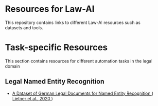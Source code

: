 # Resources for Law-AI
This repository contains links to different Law-AI resources such as datasets and tools.

# Task-specific Resources
This section contains resources for different automation tasks in the legal domain

## Legal Named Entity Recognition
+ <a href="https://github.com/elenanereiss/Legal-Entity-Recognition"> A Dataset of German Legal Documents for Named Entity Recognition </a> (<a href="https://aclanthology.org/2020.lrec-1.551.pdf"> Lietner et al., 2020 </a>)
